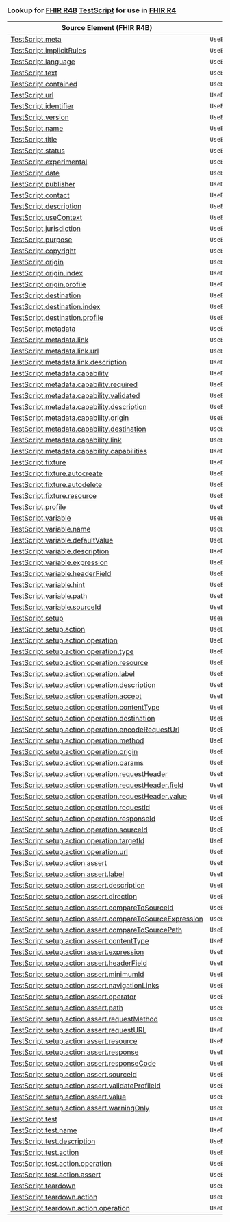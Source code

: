 ### Lookup for [FHIR R4B](https://hl7.org/fhir/R4B/) [TestScript](https://hl7.org/fhir/R4B/TestScript.html) for use in [FHIR R4](https://hl7.org/fhir/R4/)

| Source Element (FHIR R4B) | Usage | Target |
| -------------- | ----- | ------ |
| [TestScript.meta](https://hl7.org/fhir/R4B/TestScript.html#resource) | `UseElementSameName` | [TestScript.meta](https://hl7.org/fhir/R4/TestScript.html#resource) |
| [TestScript.implicitRules](https://hl7.org/fhir/R4B/TestScript.html#resource) | `UseElementSameName` | [TestScript.implicitRules](https://hl7.org/fhir/R4/TestScript.html#resource) |
| [TestScript.language](https://hl7.org/fhir/R4B/TestScript.html#resource) | `UseElementSameName` | [TestScript.language](https://hl7.org/fhir/R4/TestScript.html#resource) |
| [TestScript.text](https://hl7.org/fhir/R4B/TestScript.html#resource) | `UseElementSameName` | [TestScript.text](https://hl7.org/fhir/R4/TestScript.html#resource) |
| [TestScript.contained](https://hl7.org/fhir/R4B/TestScript.html#resource) | `UseElementSameName` | [TestScript.contained](https://hl7.org/fhir/R4/TestScript.html#resource) |
| [TestScript.url](https://hl7.org/fhir/R4B/TestScript.html#resource) | `UseElementSameName` | [TestScript.url](https://hl7.org/fhir/R4/TestScript.html#resource) |
| [TestScript.identifier](https://hl7.org/fhir/R4B/TestScript.html#resource) | `UseElementSameName` | [TestScript.identifier](https://hl7.org/fhir/R4/TestScript.html#resource) |
| [TestScript.version](https://hl7.org/fhir/R4B/TestScript.html#resource) | `UseElementSameName` | [TestScript.version](https://hl7.org/fhir/R4/TestScript.html#resource) |
| [TestScript.name](https://hl7.org/fhir/R4B/TestScript.html#resource) | `UseElementSameName` | [TestScript.name](https://hl7.org/fhir/R4/TestScript.html#resource) |
| [TestScript.title](https://hl7.org/fhir/R4B/TestScript.html#resource) | `UseElementSameName` | [TestScript.title](https://hl7.org/fhir/R4/TestScript.html#resource) |
| [TestScript.status](https://hl7.org/fhir/R4B/TestScript.html#resource) | `UseElementSameName` | [TestScript.status](https://hl7.org/fhir/R4/TestScript.html#resource) |
| [TestScript.experimental](https://hl7.org/fhir/R4B/TestScript.html#resource) | `UseElementSameName` | [TestScript.experimental](https://hl7.org/fhir/R4/TestScript.html#resource) |
| [TestScript.date](https://hl7.org/fhir/R4B/TestScript.html#resource) | `UseElementSameName` | [TestScript.date](https://hl7.org/fhir/R4/TestScript.html#resource) |
| [TestScript.publisher](https://hl7.org/fhir/R4B/TestScript.html#resource) | `UseElementSameName` | [TestScript.publisher](https://hl7.org/fhir/R4/TestScript.html#resource) |
| [TestScript.contact](https://hl7.org/fhir/R4B/TestScript.html#resource) | `UseElementSameName` | [TestScript.contact](https://hl7.org/fhir/R4/TestScript.html#resource) |
| [TestScript.description](https://hl7.org/fhir/R4B/TestScript.html#resource) | `UseElementSameName` | [TestScript.description](https://hl7.org/fhir/R4/TestScript.html#resource) |
| [TestScript.useContext](https://hl7.org/fhir/R4B/TestScript.html#resource) | `UseElementSameName` | [TestScript.useContext](https://hl7.org/fhir/R4/TestScript.html#resource) |
| [TestScript.jurisdiction](https://hl7.org/fhir/R4B/TestScript.html#resource) | `UseElementSameName` | [TestScript.jurisdiction](https://hl7.org/fhir/R4/TestScript.html#resource) |
| [TestScript.purpose](https://hl7.org/fhir/R4B/TestScript.html#resource) | `UseElementSameName` | [TestScript.purpose](https://hl7.org/fhir/R4/TestScript.html#resource) |
| [TestScript.copyright](https://hl7.org/fhir/R4B/TestScript.html#resource) | `UseElementSameName` | [TestScript.copyright](https://hl7.org/fhir/R4/TestScript.html#resource) |
| [TestScript.origin](https://hl7.org/fhir/R4B/TestScript.html#resource) | `UseElementSameName` | [TestScript.origin](https://hl7.org/fhir/R4/TestScript.html#resource) |
| [TestScript.origin.index](https://hl7.org/fhir/R4B/TestScript.html#resource) | `UseElementSameName` | [TestScript.origin.index](https://hl7.org/fhir/R4/TestScript.html#resource) |
| [TestScript.origin.profile](https://hl7.org/fhir/R4B/TestScript.html#resource) | `UseElementSameName` | [TestScript.origin.profile](https://hl7.org/fhir/R4/TestScript.html#resource) |
| [TestScript.destination](https://hl7.org/fhir/R4B/TestScript.html#resource) | `UseElementSameName` | [TestScript.destination](https://hl7.org/fhir/R4/TestScript.html#resource) |
| [TestScript.destination.index](https://hl7.org/fhir/R4B/TestScript.html#resource) | `UseElementSameName` | [TestScript.destination.index](https://hl7.org/fhir/R4/TestScript.html#resource) |
| [TestScript.destination.profile](https://hl7.org/fhir/R4B/TestScript.html#resource) | `UseElementSameName` | [TestScript.destination.profile](https://hl7.org/fhir/R4/TestScript.html#resource) |
| [TestScript.metadata](https://hl7.org/fhir/R4B/TestScript.html#resource) | `UseElementSameName` | [TestScript.metadata](https://hl7.org/fhir/R4/TestScript.html#resource) |
| [TestScript.metadata.link](https://hl7.org/fhir/R4B/TestScript.html#resource) | `UseElementSameName` | [TestScript.metadata.link](https://hl7.org/fhir/R4/TestScript.html#resource) |
| [TestScript.metadata.link.url](https://hl7.org/fhir/R4B/TestScript.html#resource) | `UseElementSameName` | [TestScript.metadata.link.url](https://hl7.org/fhir/R4/TestScript.html#resource) |
| [TestScript.metadata.link.description](https://hl7.org/fhir/R4B/TestScript.html#resource) | `UseElementSameName` | [TestScript.metadata.link.description](https://hl7.org/fhir/R4/TestScript.html#resource) |
| [TestScript.metadata.capability](https://hl7.org/fhir/R4B/TestScript.html#resource) | `UseElementSameName` | [TestScript.metadata.capability](https://hl7.org/fhir/R4/TestScript.html#resource) |
| [TestScript.metadata.capability.required](https://hl7.org/fhir/R4B/TestScript.html#resource) | `UseElementSameName` | [TestScript.metadata.capability.required](https://hl7.org/fhir/R4/TestScript.html#resource) |
| [TestScript.metadata.capability.validated](https://hl7.org/fhir/R4B/TestScript.html#resource) | `UseElementSameName` | [TestScript.metadata.capability.validated](https://hl7.org/fhir/R4/TestScript.html#resource) |
| [TestScript.metadata.capability.description](https://hl7.org/fhir/R4B/TestScript.html#resource) | `UseElementSameName` | [TestScript.metadata.capability.description](https://hl7.org/fhir/R4/TestScript.html#resource) |
| [TestScript.metadata.capability.origin](https://hl7.org/fhir/R4B/TestScript.html#resource) | `UseElementSameName` | [TestScript.metadata.capability.origin](https://hl7.org/fhir/R4/TestScript.html#resource) |
| [TestScript.metadata.capability.destination](https://hl7.org/fhir/R4B/TestScript.html#resource) | `UseElementSameName` | [TestScript.metadata.capability.destination](https://hl7.org/fhir/R4/TestScript.html#resource) |
| [TestScript.metadata.capability.link](https://hl7.org/fhir/R4B/TestScript.html#resource) | `UseElementSameName` | [TestScript.metadata.capability.link](https://hl7.org/fhir/R4/TestScript.html#resource) |
| [TestScript.metadata.capability.capabilities](https://hl7.org/fhir/R4B/TestScript.html#resource) | `UseElementSameName` | [TestScript.metadata.capability.capabilities](https://hl7.org/fhir/R4/TestScript.html#resource) |
| [TestScript.fixture](https://hl7.org/fhir/R4B/TestScript.html#resource) | `UseElementSameName` | [TestScript.fixture](https://hl7.org/fhir/R4/TestScript.html#resource) |
| [TestScript.fixture.autocreate](https://hl7.org/fhir/R4B/TestScript.html#resource) | `UseElementSameName` | [TestScript.fixture.autocreate](https://hl7.org/fhir/R4/TestScript.html#resource) |
| [TestScript.fixture.autodelete](https://hl7.org/fhir/R4B/TestScript.html#resource) | `UseElementSameName` | [TestScript.fixture.autodelete](https://hl7.org/fhir/R4/TestScript.html#resource) |
| [TestScript.fixture.resource](https://hl7.org/fhir/R4B/TestScript.html#resource) | `UseElementSameName` | [TestScript.fixture.resource](https://hl7.org/fhir/R4/TestScript.html#resource) |
| [TestScript.profile](https://hl7.org/fhir/R4B/TestScript.html#resource) | `UseElementSameName` | [TestScript.profile](https://hl7.org/fhir/R4/TestScript.html#resource) |
| [TestScript.variable](https://hl7.org/fhir/R4B/TestScript.html#resource) | `UseElementSameName` | [TestScript.variable](https://hl7.org/fhir/R4/TestScript.html#resource) |
| [TestScript.variable.name](https://hl7.org/fhir/R4B/TestScript.html#resource) | `UseElementSameName` | [TestScript.variable.name](https://hl7.org/fhir/R4/TestScript.html#resource) |
| [TestScript.variable.defaultValue](https://hl7.org/fhir/R4B/TestScript.html#resource) | `UseElementSameName` | [TestScript.variable.defaultValue](https://hl7.org/fhir/R4/TestScript.html#resource) |
| [TestScript.variable.description](https://hl7.org/fhir/R4B/TestScript.html#resource) | `UseElementSameName` | [TestScript.variable.description](https://hl7.org/fhir/R4/TestScript.html#resource) |
| [TestScript.variable.expression](https://hl7.org/fhir/R4B/TestScript.html#resource) | `UseElementSameName` | [TestScript.variable.expression](https://hl7.org/fhir/R4/TestScript.html#resource) |
| [TestScript.variable.headerField](https://hl7.org/fhir/R4B/TestScript.html#resource) | `UseElementSameName` | [TestScript.variable.headerField](https://hl7.org/fhir/R4/TestScript.html#resource) |
| [TestScript.variable.hint](https://hl7.org/fhir/R4B/TestScript.html#resource) | `UseElementSameName` | [TestScript.variable.hint](https://hl7.org/fhir/R4/TestScript.html#resource) |
| [TestScript.variable.path](https://hl7.org/fhir/R4B/TestScript.html#resource) | `UseElementSameName` | [TestScript.variable.path](https://hl7.org/fhir/R4/TestScript.html#resource) |
| [TestScript.variable.sourceId](https://hl7.org/fhir/R4B/TestScript.html#resource) | `UseElementSameName` | [TestScript.variable.sourceId](https://hl7.org/fhir/R4/TestScript.html#resource) |
| [TestScript.setup](https://hl7.org/fhir/R4B/TestScript.html#resource) | `UseElementSameName` | [TestScript.setup](https://hl7.org/fhir/R4/TestScript.html#resource) |
| [TestScript.setup.action](https://hl7.org/fhir/R4B/TestScript.html#resource) | `UseElementSameName` | [TestScript.setup.action](https://hl7.org/fhir/R4/TestScript.html#resource) |
| [TestScript.setup.action.operation](https://hl7.org/fhir/R4B/TestScript.html#resource) | `UseElementSameName` | [TestScript.setup.action.operation](https://hl7.org/fhir/R4/TestScript.html#resource) |
| [TestScript.setup.action.operation.type](https://hl7.org/fhir/R4B/TestScript.html#resource) | `UseElementSameName` | [TestScript.setup.action.operation.type](https://hl7.org/fhir/R4/TestScript.html#resource) |
| [TestScript.setup.action.operation.resource](https://hl7.org/fhir/R4B/TestScript.html#resource) | `UseElementSameName` | [TestScript.setup.action.operation.resource](https://hl7.org/fhir/R4/TestScript.html#resource) |
| [TestScript.setup.action.operation.label](https://hl7.org/fhir/R4B/TestScript.html#resource) | `UseElementSameName` | [TestScript.setup.action.operation.label](https://hl7.org/fhir/R4/TestScript.html#resource) |
| [TestScript.setup.action.operation.description](https://hl7.org/fhir/R4B/TestScript.html#resource) | `UseElementSameName` | [TestScript.setup.action.operation.description](https://hl7.org/fhir/R4/TestScript.html#resource) |
| [TestScript.setup.action.operation.accept](https://hl7.org/fhir/R4B/TestScript.html#resource) | `UseElementSameName` | [TestScript.setup.action.operation.accept](https://hl7.org/fhir/R4/TestScript.html#resource) |
| [TestScript.setup.action.operation.contentType](https://hl7.org/fhir/R4B/TestScript.html#resource) | `UseElementSameName` | [TestScript.setup.action.operation.contentType](https://hl7.org/fhir/R4/TestScript.html#resource) |
| [TestScript.setup.action.operation.destination](https://hl7.org/fhir/R4B/TestScript.html#resource) | `UseElementSameName` | [TestScript.setup.action.operation.destination](https://hl7.org/fhir/R4/TestScript.html#resource) |
| [TestScript.setup.action.operation.encodeRequestUrl](https://hl7.org/fhir/R4B/TestScript.html#resource) | `UseElementSameName` | [TestScript.setup.action.operation.encodeRequestUrl](https://hl7.org/fhir/R4/TestScript.html#resource) |
| [TestScript.setup.action.operation.method](https://hl7.org/fhir/R4B/TestScript.html#resource) | `UseElementSameName` | [TestScript.setup.action.operation.method](https://hl7.org/fhir/R4/TestScript.html#resource) |
| [TestScript.setup.action.operation.origin](https://hl7.org/fhir/R4B/TestScript.html#resource) | `UseElementSameName` | [TestScript.setup.action.operation.origin](https://hl7.org/fhir/R4/TestScript.html#resource) |
| [TestScript.setup.action.operation.params](https://hl7.org/fhir/R4B/TestScript.html#resource) | `UseElementSameName` | [TestScript.setup.action.operation.params](https://hl7.org/fhir/R4/TestScript.html#resource) |
| [TestScript.setup.action.operation.requestHeader](https://hl7.org/fhir/R4B/TestScript.html#resource) | `UseElementSameName` | [TestScript.setup.action.operation.requestHeader](https://hl7.org/fhir/R4/TestScript.html#resource) |
| [TestScript.setup.action.operation.requestHeader.field](https://hl7.org/fhir/R4B/TestScript.html#resource) | `UseElementSameName` | [TestScript.setup.action.operation.requestHeader.field](https://hl7.org/fhir/R4/TestScript.html#resource) |
| [TestScript.setup.action.operation.requestHeader.value](https://hl7.org/fhir/R4B/TestScript.html#resource) | `UseElementSameName` | [TestScript.setup.action.operation.requestHeader.value](https://hl7.org/fhir/R4/TestScript.html#resource) |
| [TestScript.setup.action.operation.requestId](https://hl7.org/fhir/R4B/TestScript.html#resource) | `UseElementSameName` | [TestScript.setup.action.operation.requestId](https://hl7.org/fhir/R4/TestScript.html#resource) |
| [TestScript.setup.action.operation.responseId](https://hl7.org/fhir/R4B/TestScript.html#resource) | `UseElementSameName` | [TestScript.setup.action.operation.responseId](https://hl7.org/fhir/R4/TestScript.html#resource) |
| [TestScript.setup.action.operation.sourceId](https://hl7.org/fhir/R4B/TestScript.html#resource) | `UseElementSameName` | [TestScript.setup.action.operation.sourceId](https://hl7.org/fhir/R4/TestScript.html#resource) |
| [TestScript.setup.action.operation.targetId](https://hl7.org/fhir/R4B/TestScript.html#resource) | `UseElementSameName` | [TestScript.setup.action.operation.targetId](https://hl7.org/fhir/R4/TestScript.html#resource) |
| [TestScript.setup.action.operation.url](https://hl7.org/fhir/R4B/TestScript.html#resource) | `UseElementSameName` | [TestScript.setup.action.operation.url](https://hl7.org/fhir/R4/TestScript.html#resource) |
| [TestScript.setup.action.assert](https://hl7.org/fhir/R4B/TestScript.html#resource) | `UseElementSameName` | [TestScript.setup.action.assert](https://hl7.org/fhir/R4/TestScript.html#resource) |
| [TestScript.setup.action.assert.label](https://hl7.org/fhir/R4B/TestScript.html#resource) | `UseElementSameName` | [TestScript.setup.action.assert.label](https://hl7.org/fhir/R4/TestScript.html#resource) |
| [TestScript.setup.action.assert.description](https://hl7.org/fhir/R4B/TestScript.html#resource) | `UseElementSameName` | [TestScript.setup.action.assert.description](https://hl7.org/fhir/R4/TestScript.html#resource) |
| [TestScript.setup.action.assert.direction](https://hl7.org/fhir/R4B/TestScript.html#resource) | `UseElementSameName` | [TestScript.setup.action.assert.direction](https://hl7.org/fhir/R4/TestScript.html#resource) |
| [TestScript.setup.action.assert.compareToSourceId](https://hl7.org/fhir/R4B/TestScript.html#resource) | `UseElementSameName` | [TestScript.setup.action.assert.compareToSourceId](https://hl7.org/fhir/R4/TestScript.html#resource) |
| [TestScript.setup.action.assert.compareToSourceExpression](https://hl7.org/fhir/R4B/TestScript.html#resource) | `UseElementSameName` | [TestScript.setup.action.assert.compareToSourceExpression](https://hl7.org/fhir/R4/TestScript.html#resource) |
| [TestScript.setup.action.assert.compareToSourcePath](https://hl7.org/fhir/R4B/TestScript.html#resource) | `UseElementSameName` | [TestScript.setup.action.assert.compareToSourcePath](https://hl7.org/fhir/R4/TestScript.html#resource) |
| [TestScript.setup.action.assert.contentType](https://hl7.org/fhir/R4B/TestScript.html#resource) | `UseElementSameName` | [TestScript.setup.action.assert.contentType](https://hl7.org/fhir/R4/TestScript.html#resource) |
| [TestScript.setup.action.assert.expression](https://hl7.org/fhir/R4B/TestScript.html#resource) | `UseElementSameName` | [TestScript.setup.action.assert.expression](https://hl7.org/fhir/R4/TestScript.html#resource) |
| [TestScript.setup.action.assert.headerField](https://hl7.org/fhir/R4B/TestScript.html#resource) | `UseElementSameName` | [TestScript.setup.action.assert.headerField](https://hl7.org/fhir/R4/TestScript.html#resource) |
| [TestScript.setup.action.assert.minimumId](https://hl7.org/fhir/R4B/TestScript.html#resource) | `UseElementSameName` | [TestScript.setup.action.assert.minimumId](https://hl7.org/fhir/R4/TestScript.html#resource) |
| [TestScript.setup.action.assert.navigationLinks](https://hl7.org/fhir/R4B/TestScript.html#resource) | `UseElementSameName` | [TestScript.setup.action.assert.navigationLinks](https://hl7.org/fhir/R4/TestScript.html#resource) |
| [TestScript.setup.action.assert.operator](https://hl7.org/fhir/R4B/TestScript.html#resource) | `UseElementSameName` | [TestScript.setup.action.assert.operator](https://hl7.org/fhir/R4/TestScript.html#resource) |
| [TestScript.setup.action.assert.path](https://hl7.org/fhir/R4B/TestScript.html#resource) | `UseElementSameName` | [TestScript.setup.action.assert.path](https://hl7.org/fhir/R4/TestScript.html#resource) |
| [TestScript.setup.action.assert.requestMethod](https://hl7.org/fhir/R4B/TestScript.html#resource) | `UseElementSameName` | [TestScript.setup.action.assert.requestMethod](https://hl7.org/fhir/R4/TestScript.html#resource) |
| [TestScript.setup.action.assert.requestURL](https://hl7.org/fhir/R4B/TestScript.html#resource) | `UseElementSameName` | [TestScript.setup.action.assert.requestURL](https://hl7.org/fhir/R4/TestScript.html#resource) |
| [TestScript.setup.action.assert.resource](https://hl7.org/fhir/R4B/TestScript.html#resource) | `UseElementSameName` | [TestScript.setup.action.assert.resource](https://hl7.org/fhir/R4/TestScript.html#resource) |
| [TestScript.setup.action.assert.response](https://hl7.org/fhir/R4B/TestScript.html#resource) | `UseElementSameName` | [TestScript.setup.action.assert.response](https://hl7.org/fhir/R4/TestScript.html#resource) |
| [TestScript.setup.action.assert.responseCode](https://hl7.org/fhir/R4B/TestScript.html#resource) | `UseElementSameName` | [TestScript.setup.action.assert.responseCode](https://hl7.org/fhir/R4/TestScript.html#resource) |
| [TestScript.setup.action.assert.sourceId](https://hl7.org/fhir/R4B/TestScript.html#resource) | `UseElementSameName` | [TestScript.setup.action.assert.sourceId](https://hl7.org/fhir/R4/TestScript.html#resource) |
| [TestScript.setup.action.assert.validateProfileId](https://hl7.org/fhir/R4B/TestScript.html#resource) | `UseElementSameName` | [TestScript.setup.action.assert.validateProfileId](https://hl7.org/fhir/R4/TestScript.html#resource) |
| [TestScript.setup.action.assert.value](https://hl7.org/fhir/R4B/TestScript.html#resource) | `UseElementSameName` | [TestScript.setup.action.assert.value](https://hl7.org/fhir/R4/TestScript.html#resource) |
| [TestScript.setup.action.assert.warningOnly](https://hl7.org/fhir/R4B/TestScript.html#resource) | `UseElementSameName` | [TestScript.setup.action.assert.warningOnly](https://hl7.org/fhir/R4/TestScript.html#resource) |
| [TestScript.test](https://hl7.org/fhir/R4B/TestScript.html#resource) | `UseElementSameName` | [TestScript.test](https://hl7.org/fhir/R4/TestScript.html#resource) |
| [TestScript.test.name](https://hl7.org/fhir/R4B/TestScript.html#resource) | `UseElementSameName` | [TestScript.test.name](https://hl7.org/fhir/R4/TestScript.html#resource) |
| [TestScript.test.description](https://hl7.org/fhir/R4B/TestScript.html#resource) | `UseElementSameName` | [TestScript.test.description](https://hl7.org/fhir/R4/TestScript.html#resource) |
| [TestScript.test.action](https://hl7.org/fhir/R4B/TestScript.html#resource) | `UseElementSameName` | [TestScript.test.action](https://hl7.org/fhir/R4/TestScript.html#resource) |
| [TestScript.test.action.operation](https://hl7.org/fhir/R4B/TestScript.html#resource) | `UseElementSameName` | [TestScript.test.action.operation](https://hl7.org/fhir/R4/TestScript.html#resource) |
| [TestScript.test.action.assert](https://hl7.org/fhir/R4B/TestScript.html#resource) | `UseElementSameName` | [TestScript.test.action.assert](https://hl7.org/fhir/R4/TestScript.html#resource) |
| [TestScript.teardown](https://hl7.org/fhir/R4B/TestScript.html#resource) | `UseElementSameName` | [TestScript.teardown](https://hl7.org/fhir/R4/TestScript.html#resource) |
| [TestScript.teardown.action](https://hl7.org/fhir/R4B/TestScript.html#resource) | `UseElementSameName` | [TestScript.teardown.action](https://hl7.org/fhir/R4/TestScript.html#resource) |
| [TestScript.teardown.action.operation](https://hl7.org/fhir/R4B/TestScript.html#resource) | `UseElementSameName` | [TestScript.teardown.action.operation](https://hl7.org/fhir/R4/TestScript.html#resource) |
